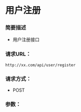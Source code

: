 # 用户注册
### 简要描述

 * 用户注册接口
 
 ### 请求URL：
 
 `http://xx.com/api/user/register`

### 请求方式：

* POST

### 参数：



 
<!--stackedit_data:
eyJoaXN0b3J5IjpbLTExOTA1NjMwOCwtMjM1MDMzODc4XX0=
-->